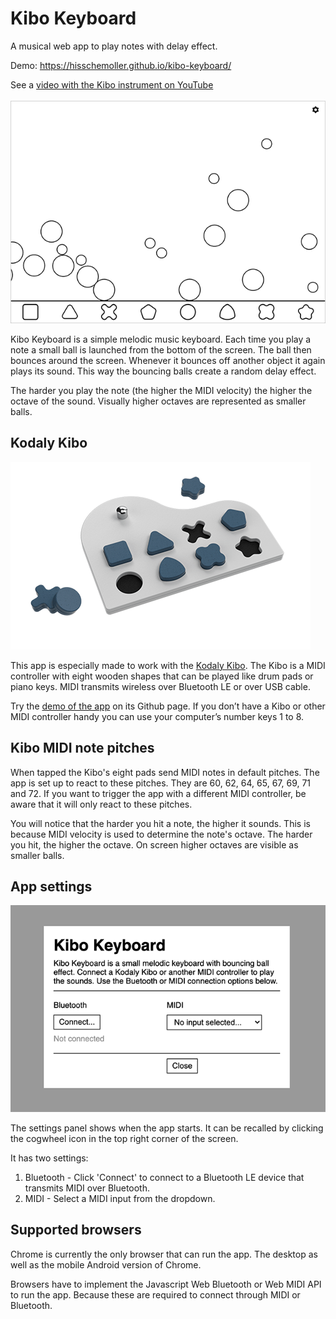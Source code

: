 # Kibo Keyboard

A musical web app to play notes with delay effect.

Demo: https://hisschemoller.github.io/kibo-keyboard/

See a [video with the Kibo instrument on YouTube](https://youtu.be/SUHQvVLRqkc)<br>
<br>
![Kibo Keyboard](assets/img/kibo-keyboard.gif 'Kibo Keyboard')

Kibo Keyboard is a simple melodic music keyboard. Each time you play a note a small ball is launched from the bottom of the screen. The ball then bounces around the screen. Whenever it bounces off another object it again plays its sound. This way the bouncing balls create a random delay effect.

The harder you play the note (the higher the MIDI velocity) the higher the octave of the sound. Visually higher octaves are represented as smaller balls.

## Kodaly Kibo

![Kodaly Kibo](assets/img/kibo-bb-prospettiva.png 'Kodaly Kibo')

This app is especially made to work with the [Kodaly Kibo](https://www.kodaly.app/). The Kibo is a MIDI controller with eight wooden shapes that can be played like drum pads or piano keys. MIDI transmits wireless over Bluetooth LE or over USB cable.

Try the [demo of the app](https://hisschemoller.github.io/kibo-keyboard/) on its Github page. If you don’t have a Kibo or other MIDI controller handy you can use your computer’s number keys 1 to 8.

## Kibo MIDI note pitches

When tapped the Kibo's eight pads send MIDI notes in default pitches. The app is set up to react to these pitches. They are 60, 62, 64, 65, 67, 69, 71 and 72. If you want to trigger the app with a different MIDI controller, be aware that it will only react to these pitches.

You will notice that the harder you hit a note, the higher it sounds. This is because MIDI velocity is used to determine the note's octave. The harder you hit, the higher the octave. On screen higher octaves are visible as smaller balls.

## App settings

![Settings panel](assets/img/kibo-keyboard-settings.gif 'Settings panel')

The settings panel shows when the app starts. It can be recalled by clicking the cogwheel icon in the top right corner of the screen.

It has two settings:

1. Bluetooth - Click 'Connect' to connect to a Bluetooth LE device that transmits MIDI over Bluetooth.
2. MIDI - Select a MIDI input from the dropdown.

## Supported browsers

Chrome is currently the only browser that can run the app. The desktop as well as the mobile Android version of Chrome.

Browsers have to implement the Javascript Web Bluetooth or Web MIDI API to run the app. Because these are required to connect through MIDI or Bluetooth.
